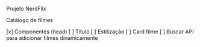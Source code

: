 Projeto NerdFlix 

Catálogo de filmes

[x] Componentes (head)
[ ] Titulo
[ ] Estilização 
[ ] Card filme
[ ] Buscar API para adicionar filmes dinamicamente
